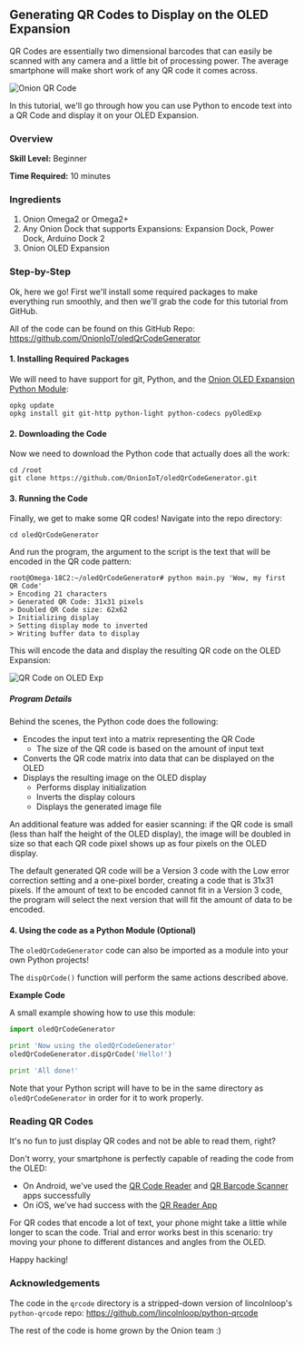 ## Generating QR Codes to Display on the OLED Expansion

QR Codes are essentially two dimensional barcodes that can easily be scanned with any camera and a little bit of processing power. The average smartphone will make short work of any QR code it comes across.

![Onion QR Code](http://i.imgur.com/0Ef3def.png)


In this tutorial, we'll go through how you can use Python to encode text into a QR Code and display it on your OLED Expansion.


### Overview 

**Skill Level:** Beginner

**Time Required:** 10 minutes


### Ingredients

1. Onion Omega2 or Omega2+
1. Any Onion Dock that supports Expansions: Expansion Dock, Power Dock, Arduino Dock 2
1. Onion OLED Expansion


### Step-by-Step

Ok, here we go! First we'll install some required packages to make everything run smoothly, and then we'll grab the code for this tutorial from GitHub.

All of the code can be found on this GitHub Repo: https://github.com/OnionIoT/oledQrCodeGenerator




#### 1. Installing Required Packages

We will need to have support for git, Python, and the [Onion OLED Expansion Python Module](https://wiki.onion.io/Documentation/Libraries/OLED-Expansion-Library):

```
opkg update
opkg install git git-http python-light python-codecs pyOledExp
```



#### 2. Downloading the Code

Now we need to download the Python code that actually does all the work:
```
cd /root
git clone https://github.com/OnionIoT/oledQrCodeGenerator.git
```


#### 3. Running the Code

Finally, we get to make some QR codes! 
Navigate into the repo directory:
```
cd oledQrCodeGenerator
```

And run the program, the argument to the script is the text that will be encoded in the QR code pattern:
```
root@Omega-18C2:~/oledQrCodeGenerator# python main.py 'Wow, my first QR Code'
> Encoding 21 characters
> Generated QR Code: 31x31 pixels
> Doubled QR Code size: 62x62
> Initializing display
> Setting display mode to inverted
> Writing buffer data to display
```

This will encode the data and display the resulting QR code on the OLED Expansion:

![QR Code on OLED Exp](http://i.imgur.com/yhLiYEN.jpg)



##### Program Details

Behind the scenes, the Python code does the following:

* Encodes the input text into a matrix representing the QR Code
  * The size of the QR code is based on the amount of input text
* Converts the QR code matrix into data that can be displayed on the OLED
* Displays the resulting image on the OLED display
  * Performs display initialization
  * Inverts the display colours
  * Displays the generated image file

An additional feature was added for easier scanning: if the QR code is small (less than half the height of the OLED display), the image will be doubled in size so that each QR code pixel shows up as four pixels on the OLED display.

The default generated QR code will be a Version 3 code with the Low error correction setting and a one-pixel border, creating a code that is 31x31 pixels. If the amount of text to be encoded cannot fit in a Version 3 code, the program will select the next version that will fit the amount of data to be encoded.




#### 4. Using the code as a Python Module (Optional)

The `oledQrCodeGenerator` code can also be imported as a module into your own Python projects! 

The `dispQrCode()` function will perform the same actions described above.


**Example Code**

A small example showing how to use this module:
``` python
import oledQrCodeGenerator

print 'Now using the oledQrCodeGenerator'
oledQrCodeGenerator.dispQrCode('Hello!')

print 'All done!'
```

Note that your Python script will have to be in the same directory as `oledQrCodeGenerator` in order for it to work properly. 



### Reading QR Codes

It's no fun to just display QR codes and not be able to read them, right?

Don't worry, your smartphone is perfectly capable of reading the code from the OLED:
* On Android, we've used the [QR Code Reader](https://play.google.com/store/apps/details?id=tw.mobileapp.qrcode.banner) and [QR Barcode Scanner](https://play.google.com/store/apps/details?id=appinventor.ai_progetto2003.SCAN&hl=en) apps successfully
* On iOS, we've had success with the [QR Reader App](https://itunes.apple.com/us/app/qr-code-reader-and-scanner/id388175979?mt=8)

For QR codes that encode a lot of text, your phone might take a little while longer to scan the code. Trial and error works best in this scenario: try moving your phone to different distances and angles from the OLED.

Happy hacking!



### Acknowledgements

The code in the `qrcode` directory is a stripped-down version of lincolnloop's `python-qrcode` repo:
https://github.com/lincolnloop/python-qrcode

The rest of the code is home grown by the Onion team :)


